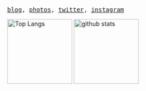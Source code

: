 <p>
  <samp>
    <a href="https://konkarin.photo/articles">blog</a>,
    <a href="https://konkarin.photo/garally">photos</a>,
    <a href="https://twitter.com/k0n_karin">twitter</a>,
    <a href="https://instagram.com/k0n_karin">instagram</a>
  </samp>
<p>

<p align="left"> 
  <img alt="Top Langs" height="150px" src="https://github-readme-stats.vercel.app/api/top-langs/?username=konkarin&layout=compact&show_icons=true&theme=onedark" />
  <img alt="github stats" height="150px" src="https://github-readme-stats.vercel.app/api?username=konkarin&theme=onedark&show_icons=ture" />
</p>

